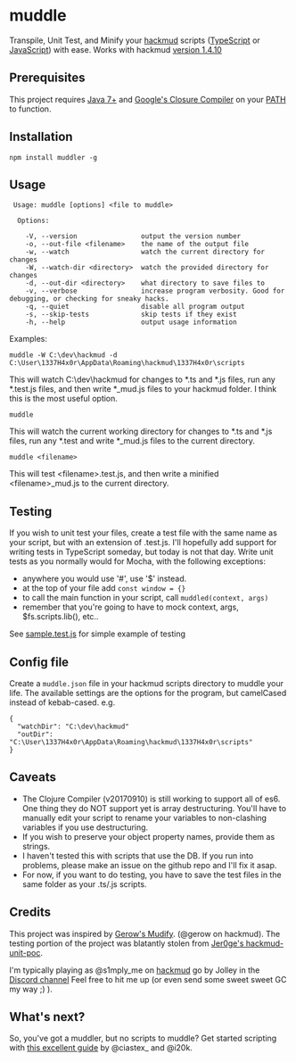 # muddle
Transpile, Unit Test, and Minify your [hackmud](https://www.hackmud.com/) scripts ([TypeScript](https://www.typescriptlang.org/) or [JavaScript](https://www.javascript.com/)) with ease.
Works with hackmud [version 1.4.10](https://hackmud.zendesk.com/hc/en-us/articles/115002750533-1-4-10-Patch-Notes)

## Prerequisites 
This project requires [Java 7+](http://www.oracle.com/technetwork/java/javase/downloads/jre8-downloads-2133155.html) and [Google's Closure Compiler](https://dl.google.com/closure-compiler/compiler-latest.zip) on your [PATH](http://windowsitpro.com/systems-management/how-can-i-add-new-folder-my-system-path) to function.

## Installation

`npm install muddler -g`

## Usage

```
 Usage: muddle [options] <file to muddle>

  Options:

    -V, --version                output the version number
    -o, --out-file <filename>    the name of the output file
    -w, --watch                  watch the current directory for changes
    -W, --watch-dir <directory>  watch the provided directory for changes
    -d, --out-dir <directory>    what directory to save files to
    -v, --verbose                increase program verbosity. Good for debugging, or checking for sneaky hacks.
    -q, --quiet                  disable all program output
    -s, --skip-tests             skip tests if they exist
    -h, --help                   output usage information

```

Examples:

`muddle -W C:\dev\hackmud -d C:\User\1337H4x0r\AppData\Roaming\hackmud\1337H4x0r\scripts`

This will watch C:\dev\hackmud for changes to *.ts and *.js files, run any *.test.js files, and then write *_mud.js files to your hackmud folder.
I think this is the most useful option.

`muddle`

This will watch the current working directory for changes to *.ts and *.js files, run any *.test and write *_mud.js files to the current directory.

`muddle <filename>`

This will test \<filename\>.test.js, and then write a minified \<filename\>_mud.js to the current directory.

## Testing
If you wish to unit test your files, create a test file with the same name as your script, but with an extension of .test.js.
I'll hopefully add support for writing tests in TypeScript someday, but today is not that day.
Write unit tests as you normally would for Mocha, with the following exceptions:
* anywhere you would use '#', use '$' instead.
* at the top of your file add `const window = {}`
* to call the main function in your script, call `muddled(context, args)`
* remember that you're going to have to mock context, args, $fs.scripts.lib(), etc.. 

See [sample.test.js](https://github.com/jcjolley/muddle/blob/master/sample.test.js) for simple example of testing

## Config file
Create a `muddle.json` file in your hackmud scripts directory to muddle your life.
The available settings are the options for the program, but camelCased instead of kebab-cased.
e.g.
```
{
  "watchDir": "C:\dev\hackmud" 
  "outDir": "C:\User\1337H4x0r\AppData\Roaming\hackmud\1337H4x0r\scripts"
}
```

## Caveats
* The Clojure Compiler (v20170910) is still working to support all of es6.  One thing they do NOT support yet is array destructuring.  You'll have to manually edit your script to rename your variables to non-clashing variables if you use destructuring.  
* If you wish to preserve your object property names, provide them as strings.
* I haven't tested this with scripts that use the DB.  If you run into problems, please make an issue on the github repo and I'll fix it asap.
* For now, if you want to do testing, you have to save the test files in the same folder as your .ts/.js scripts.  

## Credits
This project was inspired by [Gerow's Mudify](https://github.com/gerow/mudify). (@gerow on hackmud).
The testing portion of the project was blatantly stolen from [Jer0ge's hackmud-unit-poc](https://github.com/jer0ge/hackmud-unit-poc).

I'm typically playing as @s1mply_me on [hackmud](https://www.hackmud.com/) go by Jolley in the [Discord channel](https://discord.gg/sc6gVse)
Feel free to hit me up (or even send some sweet sweet GC my way ;) ).

## What's next?

So, you've got a muddler, but no scripts to muddle?  Get started scripting with [this excellent guide](https://docs.google.com/document/d/1eXAmHrQ9pqBGoT183LQ4O0WsAaNiKML8GOxZNEy5O3w/edit) by @ciastex_ and @i20k.
